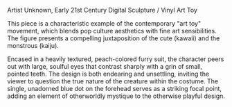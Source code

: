 Artist Unknown, Early 21st Century
Digital Sculpture / Vinyl Art Toy

This piece is a characteristic example of the contemporary "art toy" movement, which blends pop culture aesthetics with fine art sensibilities. The figure presents a compelling juxtaposition of the cute (kawaii) and the monstrous (kaiju).

Encased in a heavily textured, peach-colored furry suit, the character peers out with large, soulful eyes that contrast sharply with a grin of small, pointed teeth. The design is both endearing and unsettling, inviting the viewer to question the true nature of the creature within the costume. The single, unadorned blue dot on the forehead serves as a striking focal point, adding an element of otherworldly mystique to the otherwise playful design.